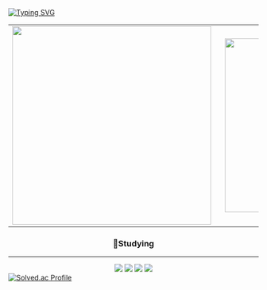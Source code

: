 <a href="https://git.io/typing-svg">
    <img src="https://readme-typing-svg.demolab.com/?lines=Studying+Coding+...!;Studying+Currently+...!" alt="Typing SVG" />
</a>

<!-- 표 형식으로 이미지 배치 -->
<table align="center">
  <tr>
    <td style="padding-right: 20px;">
      <img width="400em" src="https://github-readme-stats.vercel.app/api?username=jeong8537&show_icons=true&theme=dark">
    </td>
    <td>
      <img width="350em" src="https://github-readme-stats.vercel.app/api/top-langs/?username=jeong8537&layout=compact&theme=dark">
    </td>
  </tr>
</table>

<div align="center">
  <h3>📖Studying</h3>
  <hr>
</div>

<div align="center">
  <img src="https://img.shields.io/badge/Git-F05032?style=for-the-badge&logo=Git&logoColor=white">
  <img src="https://img.shields.io/badge/GitHub-181717?style=for-the-badge&logo=GitHub&logoColor=white">
  <img src="https://img.shields.io/badge/Rust-000000?style=for-the-badge&logo=Rust&logoColor=white">
  <img src="https://img.shields.io/badge/Python-3776AB?style=for-the-badge&logo=Python&logoColor=white">
</div>

<a href="https://solved.ac/loadman44/">
    <img src="http://mazassumnida.wtf/api/v2/generate_badge?boj=loadman44" alt="Solved.ac Profile" />
</a>
